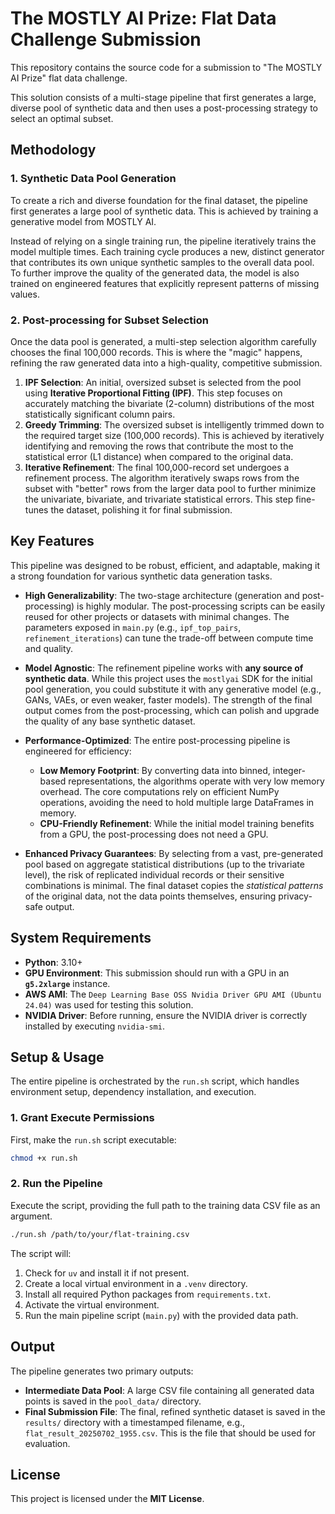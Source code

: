 # The MOSTLY AI Prize: Flat Data Challenge Submission

This repository contains the source code for a submission to "The MOSTLY AI Prize" flat data challenge.

This solution consists of a multi-stage pipeline that first generates a large, diverse pool of synthetic data and then uses a post-processing strategy to select an optimal subset.

## Methodology


### 1\. Synthetic Data Pool Generation

To create a rich and diverse foundation for the final dataset, the pipeline first generates a large pool of synthetic data. This is achieved by training a generative model from MOSTLY AI.

Instead of relying on a single training run, the pipeline iteratively trains the model multiple times. Each training cycle produces a new, distinct generator that contributes its own unique synthetic samples to the overall data pool. To further improve the quality of the generated data, the model is also trained on engineered features that explicitly represent patterns of missing values.

### 2\. Post-processing for Subset Selection

Once the data pool is generated, a multi-step selection algorithm carefully chooses the final 100,000 records. This is where the "magic" happens, refining the raw generated data into a high-quality, competitive submission.

1.  **IPF Selection**: An initial, oversized subset is selected from the pool using **Iterative Proportional Fitting (IPF)**. This step focuses on accurately matching the bivariate (2-column) distributions of the most statistically significant column pairs.
2.  **Greedy Trimming**: The oversized subset is intelligently trimmed down to the required target size (100,000 records). This is achieved by iteratively identifying and removing the rows that contribute the most to the statistical error (L1 distance) when compared to the original data.
3.  **Iterative Refinement**: The final 100,000-record set undergoes a refinement process. The algorithm iteratively swaps rows from the subset with "better" rows from the larger data pool to further minimize the univariate, bivariate, and trivariate statistical errors. This step fine-tunes the dataset, polishing it for final submission.

## Key Features

This pipeline was designed to be robust, efficient, and adaptable, making it a strong foundation for various synthetic data generation tasks.

  * **High Generalizability**: The two-stage architecture (generation and post-processing) is highly modular. The post-processing scripts can be easily reused for other projects or datasets with minimal changes. The parameters exposed in `main.py` (e.g., `ipf_top_pairs`, `refinement_iterations`) can tune the trade-off between compute time and quality.

  * **Model Agnostic**: The refinement pipeline works with **any source of synthetic data**. While this project uses the `mostlyai` SDK for the initial pool generation, you could substitute it with any generative model (e.g., GANs, VAEs, or even weaker, faster models). The strength of the final output comes from the post-processing, which can polish and upgrade the quality of any base synthetic dataset.

  * **Performance-Optimized**: The entire post-processing pipeline is engineered for efficiency:

      * **Low Memory Footprint**: By converting data into binned, integer-based representations, the algorithms operate with very low memory overhead. The core computations rely on efficient NumPy operations, avoiding the need to hold multiple large DataFrames in memory.
      * **CPU-Friendly Refinement**: While the initial model training benefits from a GPU, the post-processing does not need a GPU.

  * **Enhanced Privacy Guarantees**: By selecting from a vast, pre-generated pool based on aggregate statistical distributions (up to the trivariate level), the risk of replicated individual records or their sensitive combinations is minimal. The final dataset copies the *statistical patterns* of the original data, not the data points themselves, ensuring privacy-safe output.

## System Requirements

  - **Python**: 3.10+
  - **GPU Environment**: This submission should run with a GPU in an **`g5.2xlarge`** instance.
  - **AWS AMI**: The `Deep Learning Base OSS Nvidia Driver GPU AMI (Ubuntu 24.04)` was used for testing this solution.
  - **NVIDIA Driver**: Before running, ensure the NVIDIA driver is correctly installed by executing `nvidia-smi`.

## Setup & Usage

The entire pipeline is orchestrated by the `run.sh` script, which handles environment setup, dependency installation, and execution.

### 1\. Grant Execute Permissions

First, make the `run.sh` script executable:

```bash
chmod +x run.sh
```

### 2\. Run the Pipeline

Execute the script, providing the full path to the training data CSV file as an argument.

```bash
./run.sh /path/to/your/flat-training.csv
```

The script will:

1.  Check for `uv` and install it if not present.
2.  Create a local virtual environment in a `.venv` directory.
3.  Install all required Python packages from `requirements.txt`.
4.  Activate the virtual environment.
5.  Run the main pipeline script (`main.py`) with the provided data path.

## Output

The pipeline generates two primary outputs:

  - **Intermediate Data Pool**: A large CSV file containing all generated data points is saved in the `pool_data/` directory.
  - **Final Submission File**: The final, refined synthetic dataset is saved in the `results/` directory with a timestamped filename, e.g., `flat_result_20250702_1955.csv`. This is the file that should be used for evaluation.

## License

This project is licensed under the **MIT License**.